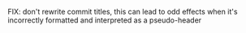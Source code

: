 FIX: don't rewrite commit titles, this can lead to odd effects when it's incorrectly formatted and interpreted as a pseudo-header
